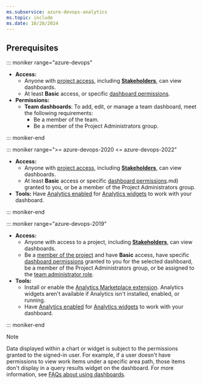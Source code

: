 ```yaml
---
ms.subservice: azure-devops-analytics
ms.topic: include
ms.date: 10/28/2024
---
```


<a id="permissions">  </a>

## Prerequisites  

::: moniker range="azure-devops"

- **Access:**
  - Anyone with [project access](../../organizations/accounts/add-organization-users.md), including [**Stakeholders**](../../organizations/security/get-started-stakeholder.md), can view dashboards.
  - At least **Basic** access, or specific [dashboard permissions](../dashboards/dashboard-permissions.md).
- **Permissions:**
  - **Team dashboards**: To add, edit, or manage a team dashboard, meet the following requirements:
    - Be a member of the team.
    - Be a member of the Project Administrators group.

::: moniker-end

::: moniker range=">= azure-devops-2020 <= azure-devops-2022"

- **Access:**
  - Anyone with [project access](../../organizations/accounts/add-organization-users.md), including [**Stakeholders**](../../organizations/security/get-started-stakeholder.md), can view dashboards.
  - At least **Basic** access or specific [dashboard permissions](../dashboards/dashboard-permissions.md).md) granted to you, or be a member of the Project Administrators group.
- **Tools:** Have [Analytics enabled](../dashboards/analytics-extension.md) for [Analytics widgets](../dashboards/analytics-widgets.md) to work with your dashboard.

::: moniker-end

::: moniker range="azure-devops-2019"

- **Access:**
  - Anyone with access to a project, including [**Stakeholders**](../../organizations/security/get-started-stakeholder.md), can view dashboards.
  - Be a [member of the project](../../organizations/accounts/add-organization-users.md) and have **Basic** access, have specific [dashboard permissions](../dashboards/dashboard-permissions.md) granted to you for the selected dashboard, be a member of the Project Administrators group, or be assigned to the [team administrator role](../../organizations/settings/add-team-administrator.md).
- **Tools:**
  - Install or enable the [Analytics Marketplace extension](../dashboards/analytics-extension.md). Analytics widgets aren't available if Analytics isn't installed, enabled, or running.
  - Have [Analytics enabled](../dashboards/analytics-extension.md) for [Analytics widgets](../dashboards/analytics-widgets.md) to work with your dashboard.

::: moniker-end

> [!NOTE]
> Data displayed within a chart or widget is subject to the permissions granted to the signed-in user. For example, if a user doesn't have permissions to view work items under a specific area path, those items don't display in a query results widget on the dashboard. For more information, see [FAQs about using dashboards](../dashboards/faqs.yml).
